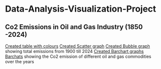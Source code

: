 # Data-Analysis-Visualization-Project
## Co2 Emissions in Oil and Gas Industry (1850 -2024)


 [Created table with colours](https://github.com/oluwarotimiyinka/data-analysis-Visualization-Project/blob/main/newplot%20(1).png)
 [Created Scatter graph](https://github.com/oluwarotimiyinka/data-analysis-Visualization-Project/blob/main/Scatterplot.png)
 [Created Bubble graph](https://github.com/oluwarotimiyinka/data-analysis-Visualization-Project/blob/main/Bubble_chart.png) showing total emissions from 1900 till 2024
 [Created Barchart graphs](https://github.com/oluwarotimiyinka/data-analysis-Visualization-Project/blob/main/horizontal%20barchart.png)
 [Barchats](https://github.com/oluwarotimiyinka/data-analysis-Visualization-Project/blob/main/multi_barchat.png) showing the Co2 emission of different oil and gas commodities over the years
